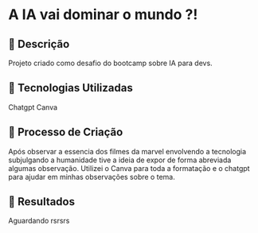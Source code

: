# A IA vai dominar o mundo ?!

## 📒 Descrição
Projeto criado como desafio do bootcamp sobre IA para devs.

## 🤖 Tecnologias Utilizadas
Chatgpt
Canva

## 🧐 Processo de Criação
Após observar a essencia dos filmes da marvel envolvendo a tecnologia subjulgando a humanidade tive a ideia de expor de forma abreviada algumas observação.
Utilizei o Canva para toda a formatação e o chatgpt para ajudar em minhas observações sobre o tema.

## 🚀 Resultados
Aguardando rsrsrs

